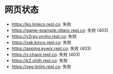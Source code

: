 # 网页状态
- https://ko.limkco.repl.co: 失败
- https://game-example.rdianc.repl.co: 失败 (403)
- https://v2ray.yoyho.repl.co: 失败
- https://sak.kmco.repl.co: 失败
- https://apping.eywjx.repl.co: 失败 (403)
- https://v.chavir.repl.co: 失败 (403)
- https://k2.shilh.repl.co: 失败
- https://veg.linlim.repl.co: 失败
